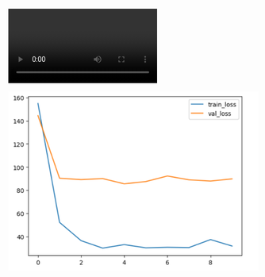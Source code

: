 ![Watch Video](https://github.com/aman010/A4-Bert/blob/main/Screencast%20from%2023-02-25%2004-00-22%20PM%2007.mp4?raw=True)


![BERT Model Screenshot](https://raw.githubusercontent.com/aman010/A4-Bert/main/Screenshot%20from%202025-02-23%2012-30-56.png)

